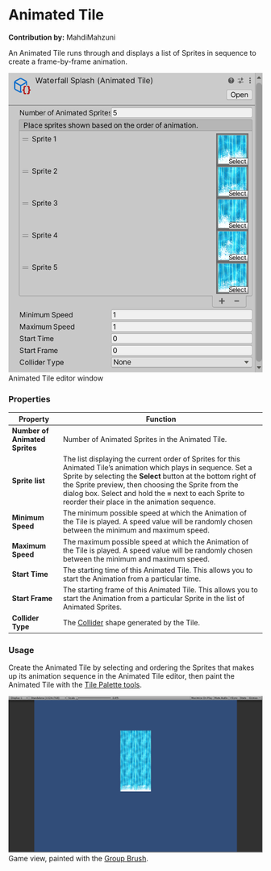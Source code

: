 # Animated Tile

__Contribution by:__  MahdiMahzuni

An Animated Tile runs through and displays a list of Sprites in sequence to create a frame-by-frame animation.

![](images/AnimatedTileEditor.png)<br/>Animated Tile editor window

### Properties

| Property                       | Function                                                     |
| ------------------------------ | ------------------------------------------------------------ |
| __Number of Animated Sprites__ | Number of Animated Sprites in the Animated Tile.             |
| __Sprite list__                | The list displaying the current order of Sprites for this Animated Tile’s animation which plays in sequence. Set a Sprite by selecting the **Select** button at the bottom right of the Sprite preview, then choosing the Sprite from the dialog box. Select and hold the **=** next to each Sprite to reorder their place in the animation sequence. |
| __Minimum Speed__              | The minimum possible speed at which the Animation of the Tile is played. A speed value will be randomly chosen between the minimum and maximum speed. |
| __Maximum Speed__              | The maximum possible speed at which the Animation of the Tile is played. A speed value will be randomly chosen between the minimum and maximum speed. |
| __Start Time__                 | The starting time of this Animated Tile. This allows you to start the Animation from a particular time. |
| __Start Frame__                | The starting frame of this Animated Tile. This allows you to start the Animation from a particular Sprite in the list of Animated Sprites. |
| __Collider Type__              | The [Collider](https://docs.unity3d.com/Manual/Collider2D.html) shape generated by the Tile. |

### Usage

Create the Animated Tile by selecting and ordering the Sprites that makes up its animation sequence in the Animated Tile editor, then paint the Animated Tile with the [Tile Palette tools](https://docs.unity3d.com/Manual/Tilemap-Painting.html).

![](images/AnimatedTile.png)<br/>Game view, painted with the [Group Brush](GroupBrush.md).